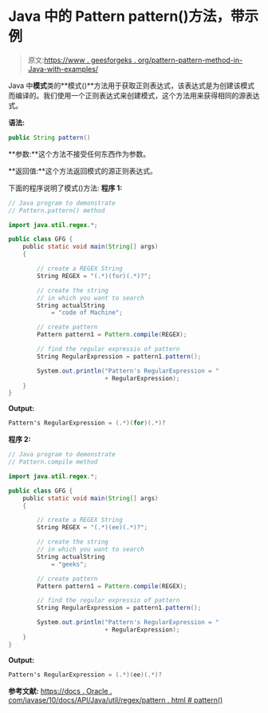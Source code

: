 # Java 中的 Pattern pattern()方法，带示例

> 原文:[https://www . geesforgeks . org/pattern-pattern-method-in-Java-with-examples/](https://www.geeksforgeeks.org/pattern-pattern-method-in-java-with-examples/)

Java 中**模式**类的**模式()**方法用于获取正则表达式，该表达式是为创建该模式而编译的。我们使用一个正则表达式来创建模式，这个方法用来获得相同的源表达式。

**语法:**

```java
public String pattern()

```

**参数:**这个方法不接受任何东西作为参数。

**返回值:**这个方法返回模式的源正则表达式。

下面的程序说明了模式()方法:
**程序 1:**

```java
// Java program to demonstrate
// Pattern.pattern() method

import java.util.regex.*;

public class GFG {
    public static void main(String[] args)
    {

        // create a REGEX String
        String REGEX = "(.*)(for)(.*)?";

        // create the string
        // in which you want to search
        String actualString
            = "code of Machine";

        // create pattern
        Pattern pattern1 = Pattern.compile(REGEX);

        // find the regular expressio of pattern
        String RegularExpression = pattern1.pattern();

        System.out.println("Pattern's RegularExpression = "
                           + RegularExpression);
    }
}
```

**Output:**

```java
Pattern's RegularExpression = (.*)(for)(.*)?

```

**程序 2:**

```java
// Java program to demonstrate
// Pattern.compile method

import java.util.regex.*;

public class GFG {
    public static void main(String[] args)
    {

        // create a REGEX String
        String REGEX = "(.*)(ee)(.*)?";

        // create the string
        // in which you want to search
        String actualString
            = "geeks";

        // create pattern
        Pattern pattern1 = Pattern.compile(REGEX);

        // find the regular expressio of pattern
        String RegularExpression = pattern1.pattern();

        System.out.println("Pattern's RegularExpression = "
                           + RegularExpression);
    }
}
```

**Output:**

```java
Pattern's RegularExpression = (.*)(ee)(.*)?

```

**参考文献:**
[https://docs . Oracle . com/javase/10/docs/API/Java/util/regex/pattern . html # pattern()](https://docs.oracle.com/javase/10/docs/api/java/util/regex/Pattern.html#pattern())